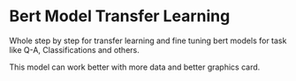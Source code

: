 # Bert Model Transfer Learning
Whole step by step for transfer learning and fine tuning bert models for task like Q-A, Classifications and others.

This model can work better with more data and better graphics card.
